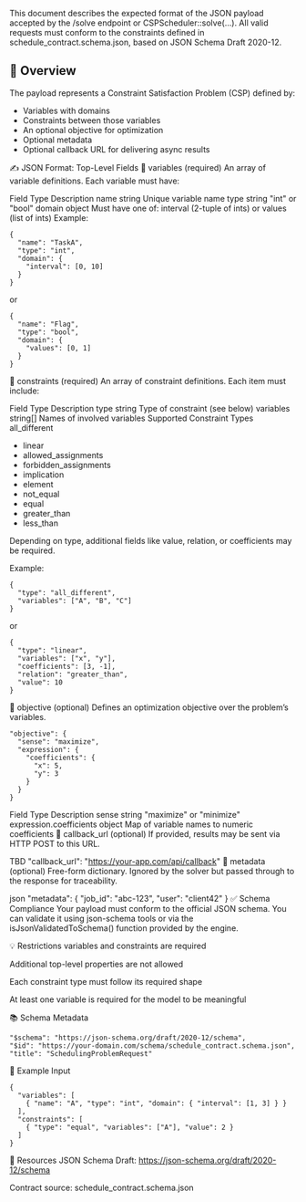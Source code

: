 This document describes the expected format of the JSON payload accepted by the /solve endpoint or CSPScheduler::solve(...). All valid requests must conform to the constraints defined in schedule_contract.schema.json, based on JSON Schema Draft 2020-12.

## 📘 Overview
The payload represents a Constraint Satisfaction Problem (CSP) defined by:

* Variables with domains
* Constraints between those variables
* An optional objective for optimization
* Optional metadata
* Optional callback URL for delivering async results

✍️ JSON Format: Top-Level Fields
🔹 variables (required)
An array of variable definitions. Each variable must have:

Field	Type	Description
name	string	Unique variable name
type	string	"int" or "bool"
domain	object	Must have one of: interval (2-tuple of ints) or values (list of ints)
Example:

```
{
  "name": "TaskA",
  "type": "int",
  "domain": {
    "interval": [0, 10]
  }
}
```
or
```
{
  "name": "Flag",
  "type": "bool",
  "domain": {
    "values": [0, 1]
  }
}
```
🔹 constraints (required)
An array of constraint definitions. Each item must include:

Field	Type	Description
type	string	Type of constraint (see below)
variables	string[]	Names of involved variables
Supported Constraint Types
all_different

* linear
* allowed_assignments
* forbidden_assignments
* implication
* element
* not_equal
* equal
* greater_than
* less_than

Depending on type, additional fields like value, relation, or coefficients may be required.

Example:

```
{
  "type": "all_different",
  "variables": ["A", "B", "C"]
}
```
or 
```
{
  "type": "linear",
  "variables": ["x", "y"],
  "coefficients": [3, -1],
  "relation": "greater_than",
  "value": 10
}
```
🔹 objective (optional)
Defines an optimization objective over the problem’s variables.

```
"objective": {
  "sense": "maximize",
  "expression": {
    "coefficients": {
      "x": 5,
      "y": 3
    }
  }
}
```
Field	Type	Description
sense	string	"maximize" or "minimize"
expression.coefficients	object	Map of variable names to numeric coefficients
🔹 callback_url (optional)
If provided, results may be sent via HTTP POST to this URL.

TBD
"callback_url": "https://your-app.com/api/callback"
🔹 metadata (optional)
Free-form dictionary. Ignored by the solver but passed through to the response for traceability.

json
"metadata": {
  "job_id": "abc-123",
  "user": "client42"
}
✅ Schema Compliance
Your payload must conform to the official JSON schema. You can validate it using json-schema tools or via the isJsonValidatedToSchema() function provided by the engine.

💡 Restrictions
variables and constraints are required

Additional top-level properties are not allowed

Each constraint type must follow its required shape

At least one variable is required for the model to be meaningful

📚 Schema Metadata
```
"$schema": "https://json-schema.org/draft/2020-12/schema",
"$id": "https://your-domain.com/schema/schedule_contract.schema.json",
"title": "SchedulingProblemRequest"
```

🧪 Example Input
```
{
  "variables": [
    { "name": "A", "type": "int", "domain": { "interval": [1, 3] } }
  ],
  "constraints": [
    { "type": "equal", "variables": ["A"], "value": 2 }
  ]
}
```

🔗 Resources
JSON Schema Draft: https://json-schema.org/draft/2020-12/schema

Contract source: schedule_contract.schema.json